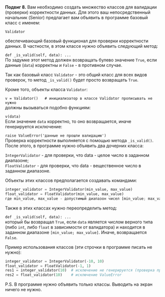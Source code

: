 **Подвиг 8.** Вам необходимо создать множество классов для валидации (проверки) корректности данных.
Для этого ваш непосредственный начальник (Senior) предлагает вам объявить в программе базовый класс с именем:

`Validator`

обеспечивающий базовый функционал для проверки корректности данных. В частности, в этом классе нужно объявить следующий метод:

`def _is_valid(self, data): ...` \
По задумке этот метод должен возвращать булево значение `True`, если данные (`data`) корректны и `False` - в противном случае.

Так как базовый класс `Validator` - это общий класс для всех видов проверок, то метод `_is_valid()` будет просто возвращать `True`.

Кроме того, объекты класса `Validator`:

`v = Validator()   # инициализатор в классе Validator прописывать не нужно` \
должны вызываться подобно функциям:

`v(data)` \
Если значение `data` корректно, то оно возвращается, иначе генерируется исключение:

`raise ValueError('данные не прошли валидацию')` \
Проверка корректности выполняется с помощью метода `_is_valid()`. После этого, в программе нужно объявить два дочерних класса:

`IntegerValidator` - для проверки, что data - целое число в заданном диапазоне; \
`FloatValidator` - для проверки, что data - вещественное число в заданном диапазоне.

Объекты этих классов предполагается создавать командами:

```python
integer_validator = IntegerValidator(min_value, max_value)
float_validator = FloatValidator(min_value, max_value)
где min_value, max_value - допустимый диапазон чисел [min_value; max_value]
```

Также в этих классах нужно переопределить метод:

`def _is_valid(self, data): ...` \
который бы возвращал `True`, если `data` является числом верного типа (либо `int`, либо `float` в зависимости от 
валидатора) и находится в заданном диапазоне `[min_value; max_value]`. Иначе, возвращается `False`.

Пример использования классов (эти строчки в программе писать не нужно):

```python
integer_validator = IntegerValidator(-10, 10)
float_validator = FloatValidator(-1, 1)
res1 = integer_validator(10)  # исключение не генерируется (проверка проходит)
res2 = float_validator(10)    # исключение ValueError
```

P.S. В программе нужно объявить только классы. Выводить на экран ничего не нужно.